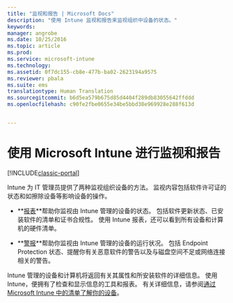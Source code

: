 ```yaml
---
title: "监视和报告 | Microsoft Docs"
description: "使用 Intune 监视和报告来监视组织中设备的状态。"
keywords: 
manager: angrobe
ms.date: 10/25/2016
ms.topic: article
ms.prod: 
ms.service: microsoft-intune
ms.technology: 
ms.assetid: 0f7dc155-cb8e-477b-ba02-2623194a9575
ms.reviewer: pbala
ms.suite: ems
translationtype: Human Translation
ms.sourcegitcommit: b6d5ea579b675d85d4404f289db83055642ffddd
ms.openlocfilehash: c90fe2fbe0655e34be5bbd38e969928e288f613d


---
```


# <a name="monitoring-and-reports-with-microsoft-intune"></a>使用 Microsoft Intune 进行监视和报告

[!INCLUDE[classic-portal](../includes/classic-portal.md)]

Intune 为 IT 管理员提供了两种监视组织设备的方法。 监视内容包括软件许可证的状态和如擦除设备等影响设备的操作。

-   **[报表](../deploy-use/understand-microsoft-intune-operations-by-using-reports.md)**帮助你监视由 Intune 管理的设备的状态。 包括软件更新状态、已安装软件的清单和证书合规性。
     使用 Intune 报表，还可以看到所有设备和计算机的硬件清单。

-   **[警报](../deploy-use/get-notified-by-alerts.md)**帮助你监视由 Intune 管理的设备的运行状况。 包括 Endpoint Protection 状态、提醒你有关恶意软件的警告以及与磁盘空间不足或网络连接相关的警告。

Intune 管理的设备和计算机将返回有关其属性和所安装软件的详细信息。 使用 Intune，便拥有了检查和显示信息的工具和报表。 有关详细信息，请参阅[通过 Microsoft Intune 中的清单了解你的设备](../deploy-use/understand-your-devices-with-inventory-in-microsoft-intune.md)。



<!--HONumber=Dec16_HO2-->


